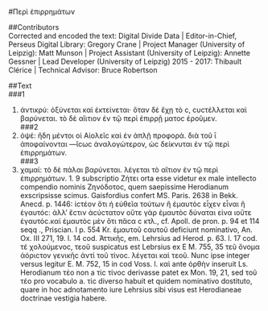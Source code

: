 #Περὶ ἐπιρρημάτων  

##Contributors  
Corrected and encoded the text: Digital Divide Data | Editor-in-Chief, Perseus Digital Library: Gregory Crane | Project Manager (University of Leipzig): Matt Munson | Project Assistant (University of Leipzig): Annette Gessner | Lead Developer (University of Leipzig) 2015 - 2017: Thibault Clérice | Technical Advisor: Bruce Robertson  

##Text  
###1  
1. ἀντικρύ: ὀξύνεται καὶ ἐκτείνεται· ὅταν δὲ ἔχῃ τὸ ϲ, ϲυϲτέλλεται καὶ βαρύνεται. τὸ δὲ αἴιτιον ἐν τῷ περὶ ἐπιρρῇ ματοϲ ἐροῦμεν.  
###2  
2. ὀψέ: ἤδη μέντοι οἱ Αἰολεῖϲ καὶ ἐν ἁπλῇ προφορά. διὰ τοῦ ῑ ἀποφαίνονται —ἴϲωϲ ἀναλογώτερον, ὡϲ δείκνυται ἐν τῷ περὶ ἐπιρρημάτων.  
###3  
3. χαμαί: τὸ δὲ πάλαι βαρύνεται. λέγεται τὸ αἴτιον ἐν τῷ περὶ ἐπιρρημάτων. 1. 9 subscriptio Ζήτει orta esse videtur ex male intellecto compendio nominis Ζηνόδοτοϲ, quem saepissime Herodianum exscripsisse scimus. Gaisfordius confert MS. Paris. 2638 in Bekk. Anecd. p. 1446: ἰϲτέον ὅτι ή εὐθεῖα τούτων ἢ ἐμαυτὸϲ εἶχεν εἶναι ἢ ἐγαυτόϲ: ἀλλ’ ἔϲτιν ἀϲύϲτατον οὕτε γὰρ ἐμαυτὸϲ δύναται εἰνα ιοὔτε ἐγαυτόϲ.καί ἐμαυτὸϲ μὲν ὅτι πᾶϲα ϲ κτλ., cf. Apoll. de pron. p. 94 et 114 seqq ., Priscian. l p. 554 Κr. ἐμαυτοῦ ϲαυτοῦ deficiunt nominativo, An. Ox. III 271, 19. l. 14 cod. Ἀττικῆϲ, em. Lehrsius ad Herod. p. 63. l. 17 cod. τέ χολούμενοϲ, τεοῦ suspicatus est Lebrsius ex E M. 755, 35 τεῦ ὄνομα ἀόριϲτον γενικῆϲ ἀντὶ τοῦ τίνοϲ. λέγεται καὶ τεοῦ. Nunc ipse integer versus legitur E. M. 752, 15 in cod Voss. l. καὶ ante ὀρθὴν inseruit Ls. Herodianum τέο non a τίϲ τίνοϲ derivasse patet ex Mon. 19, 21, sed τοῦ τέο pro vocabulo a. τίϲ diverso habuit et quidem nominativo dostituto, quare in hoc adnotamento iure Lehrsius sibi visus est Herodianeae doctrinae vestigia habere.  
